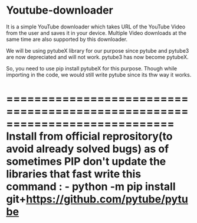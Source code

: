 # Youtube-downloader
It is a simple YouTube downloader which takes URL of the YouTube Video from the user and saves it in your device. Multiple Video downloads at the same time are also supported by this downloader. 

We will be using pytubeX library for our purpose since pytube and pytube3 are now depreciated and will not work. pytube3 has now become pytubeX.

So, you need to use pip install pytubeX for this purpose. Though while importing in the code, we would still write pytube since its thw way it works.

============================================================================
Install from official reprository(to avoid already solved bugs) as of sometimes PIP don't update the libraries that fast
write this command : - 
python -m pip install git+https://github.com/pytube/pytube
============================================================================
